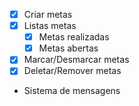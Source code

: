 - [x] Criar metas
- [x] Listas metas
  - [x] Metas realizadas
  - [x] Metas abertas
- [x] Marcar/Desmarcar metas
- [x] Deletar/Remover metas
- Sistema de mensagens
